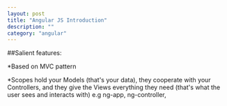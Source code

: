```yaml
---
layout: post
title: "Angular JS Introduction"
description: ""
category: "angular"
---
```


##Salient features:

*Based on MVC pattern

*Scopes hold your Models (that's your data), they cooperate with your Controllers, and they give the Views everything they need (that's what the user sees and interacts with) e.g ng-app, ng-controller,
